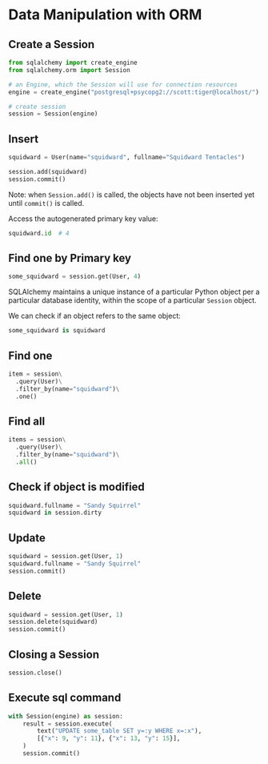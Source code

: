 # Data Manipulation with ORM

## Create a Session

```py
from sqlalchemy import create_engine
from sqlalchemy.orm import Session

# an Engine, which the Session will use for connection resources
engine = create_engine("postgresql+psycopg2://scott:tiger@localhost/")

# create session
session = Session(engine)
```

## Insert

```py
squidward = User(name="squidward", fullname="Squidward Tentacles")

session.add(squidward)
session.commit()
```

Note: when `Session.add()` is called, the objects have not been inserted yet until `commit()` is called.

Access the autogenerated primary key value:

```py
squidward.id  # 4
```


## Find one by Primary key

```py
some_squidward = session.get(User, 4)
```

SQLAlchemy maintains a unique instance of a particular Python object per a particular database identity, within the scope of a particular `Session` object.

We can check if an object refers to the same object:

```py
some_squidward is squidward
```


## Find one

```py
item = session\
  .query(User)\
  .filter_by(name="squidward")\
  .one()
```

## Find all

```py
items = session\
  .query(User)\
  .filter_by(name="squidward")\
  .all()
```

## Check if object is modified

```py
squidward.fullname = "Sandy Squirrel"
squidward in session.dirty
```

## Update

```py
squidward = session.get(User, 1)
squidward.fullname = "Sandy Squirrel"
session.commit()
```


## Delete

```py
squidward = session.get(User, 1)
session.delete(squidward)
session.commit()
```


## Closing a Session

```py
session.close()
```


## Execute sql command

```py
with Session(engine) as session:
    result = session.execute(
        text("UPDATE some_table SET y=:y WHERE x=:x"),
        [{"x": 9, "y": 11}, {"x": 13, "y": 15}],
    )
    session.commit()
```
